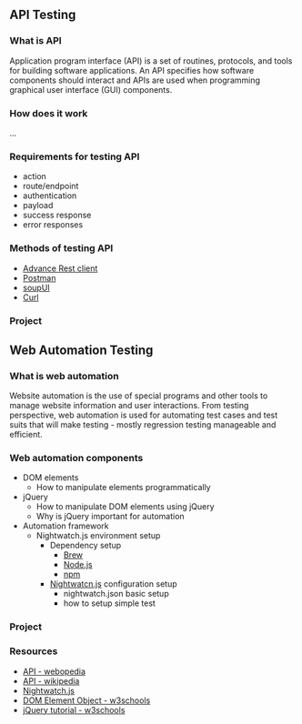 ## API Testing
### What is API
Application program interface (API) is a set of routines, protocols, and tools for building software applications. An API specifies how software components should interact and APIs are used when programming graphical user interface (GUI) components.
### How does it work
...

### Requirements for testing API
- action
- route/endpoint
- authentication
- payload
- success response
- error responses

### Methods of testing API
- [Advance Rest client](https://chrome.google.com/webstore/detail/advanced-rest-client/hgmloofddffdnphfgcellkdfbfbjeloo?hl=en-US)
- [Postman](https://www.getpostman.com/)
- [soupUI](https://www.soapui.org/)
- [Curl](https://curl.haxx.se/)

### Project

## Web Automation Testing
### What is web automation
Website automation is the use of special programs and other tools to manage website information and user interactions. From testing perspective, web automation is used for automating test cases and test suits that will make testing - mostly regression testing manageable and efficient. 

### Web automation components
- DOM elements
  - How to manipulate elements programmatically
- jQuery
  - How to manipulate DOM elements using jQuery
  - Why is jQuery important for automation
- Automation framework
  - Nightwatch.js environment setup
    - Dependency setup
      - [Brew](http://brew.sh/)
      - [Node.js](https://nodejs.org/en/)
      - [npm](https://www.npmjs.com/)
    - [Nightwatcn.js](Nightwatch.js) configuration setup
      - nightwatch.json basic setup
      - how to setup simple test
  
### Project

### Resources
- [API - webopedia](http://www.webopedia.com/TERM/A/API.html)
- [API - wikipedia](https://en.wikipedia.org/wiki/Application_programming_interface)
- [Nightwatch.js](http://nightwatchjs.org/)
- [DOM Element Object - w3schools](http://www.w3schools.com/jsref/dom_obj_all.asp)
- [jQuery tutorial - w3schools](http://www.w3schools.com/jquery/)
